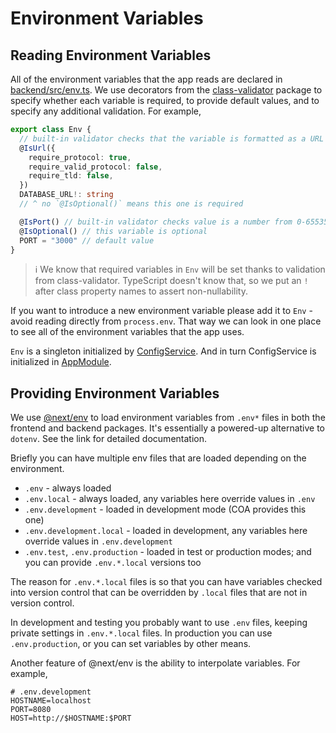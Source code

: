 # Environment Variables

## Reading Environment Variables

All of the environment variables that the app reads are declared in
[backend/src/env.ts][env]. We use decorators from the [class-validator][]
package to specify whether each variable is required, to provide default values,
and to specify any additional validation. For example,

[env]: ../packages/backend/src/env.ts
[class-validator]: https://github.com/typestack/class-validator#readme

```ts
export class Env {
  // built-in validator checks that the variable is formatted as a URL
  @IsUrl({
    require_protocol: true,
    require_valid_protocol: false,
    require_tld: false,
  })
  DATABASE_URL!: string
  // ^ no `@IsOptional()` means this one is required

  @IsPort() // built-in validator checks value is a number from 0-65535
  @IsOptional() // this variable is optional
  PORT = "3000" // default value
}
```

> ℹ️ We know that required variables in `Env` will be set thanks to validation
> from class-validator. TypeScript doesn't know that, so we put an `!` after
> class property names to assert non-nullability.

If you want to introduce a new environment variable please add it to `Env` -
avoid reading directly from `process.env`. That way we can look in one place to
see all of the environment variables that the app uses.

`Env` is a singleton initialized by [ConfigService][]. And in turn ConfigService
is initialized in [AppModule][].

[configservice]: ../packages/backend/src/config.service.ts
[appmodule]: ../packages/backend/src/app.module.ts

## Providing Environment Variables

We use [@next/env][] to load environment variables from `.env*` files in both
the frontend and backend packages. It's essentially a powered-up alternative to
`dotenv`. See the link for detailed documentation.

[@next/env]: https://nextjs.org/docs/basic-features/environment-variables

Briefly you can have multiple env files that are loaded depending on the
environment.

- `.env` - always loaded
- `.env.local` - always loaded, any variables here override values in `.env`
- `.env.development` - loaded in development mode (COA provides this one)
- `.env.development.local` - loaded in development, any variables here override
  values in `.env.development`
- `.env.test`, `.env.production` - loaded in test or production modes; and you
  can provide `.env.*.local` versions too

The reason for `.env.*.local` files is so that you can have variables checked
into version control that can be overridden by `.local` files that are not in
version control.

In development and testing you probably want to use `.env` files, keeping
private settings in `.env.*.local` files. In production you can use
`.env.production`, or you can set variables by other means.

Another feature of @next/env is the ability to interpolate variables. For
example,

```
# .env.development
HOSTNAME=localhost
PORT=8080
HOST=http://$HOSTNAME:$PORT
```
